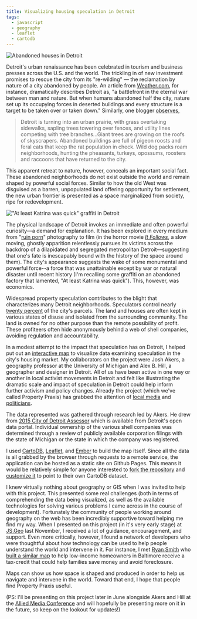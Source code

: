 ```yaml
---
title: Visualizing housing speculation in Detroit
tags:
  - javascript
  - geography
  - leaflet
  - cartodb
---
```

![Abandoned houses in Detroit](/img/detroit-houses.png)

Detroit's urban renaissance has been celebrated in tourism and business presses across the U.S. and the world. The trickling in of new investment promises to rescue the city from its "re-wilding" –– the reclamation by nature of a city abandoned by people. An article from [Weather.com](https://weather.com/tv/shows/secrets-of-the-earth/news/earth-reclaims-creepy-abandoned-buildings-detriot-20141029), for instance, dramatically describes Detroit as, "a battlefront in the eternal war between man and nature. But when humans abandoned half the city, nature set up its occupying forces in deserted buildings and every structure is a target to be taken over or taken down." Similarly, one blogger [observes](http://scribol.com/anthropology-and-history/urban-exploration/detroit-the-ghost-city-gradually-being-reclaimed-by-nature/),

> Detroit is turning into an urban prairie, with grass overtaking sidewalks, sapling trees towering over fences, and utility lines competing with tree branches…Giant trees are growing on the roofs of skyscrapers. Abandoned buildings are full of pigeon roosts and feral cats that keep the rat population in check. Wild dog packs roam neighborhoods, hunting the pheasants, turkeys, opossums, roosters and raccoons that have returned to the city.

This apparent retreat to nature, however, conceals an important social fact. These abandoned neighborhoods do not exist outside the world and remain shaped by powerful social forces. Similar to how the old West was disguised as a barren, unpopulated land offering opportunity for settlement, the new urban frontier is presented as a space marginalized from society, ripe for redevelopment.

!["At least Katrina was quick" graffiti in Detroit](/img/katrina-graffiti.jpg)

The physical landscape of Detroit invokes an immediate and often powerful curiosity––a demand for explanation. It has been explored in every medium from "[ruin porn](https://www.guernicamag.com/features/leary_1_15_11/)" photography to film (in the horror movie [_It Follows_](https://www.youtube.com/watch?v=QX38jXwnRAM), a slow moving, ghostly apparition relentlessly pursues its victims across the backdrop of a dilapidated and segregated metropolitan Detroit––suggesting that one's fate is inescapably bound with the history of the space around them). The city's appearance suggests the wake of some monumental and powerful force--a force that was unattainable except by war or natural disaster until recent history (I'm recalling some graffiti on an abandoned factory that lamented, "At least Katrina was quick"). This, however, was economics.

Widespread property speculation contributes to the blight that characterizes many Detroit neighborhoods. Speculators control nearly [twenty percent](http://michiganradio.org/post/land-speculation-helping-or-hurting-detroit) of the city's parcels. The land and houses are often kept in various states of disuse and isolated from the surrounding community. The land is owned for no other purpose than the remote possibility of profit. These profiteers often hide anonymously behind a web of shell companies, avoiding regulation and accountability.

In a modest attempt to the impact that speculation has on Detroit, I helped put out an [interactive map](http://www.propertypraxis.org) to visualize data examining speculation in the city's housing market. My collaborators on the project were Josh Akers, a geography professor at the University of Michigan and Alex B. Hill, a geographer and designer in Detroit. All of us have been active in one way or another in local activist movements in Detroit and felt like illustrating the dramatic scale and impact of speculation in Detroit could help inform further activism and policy changes. Already the project (which we've called Property Praxis) has grabbed the attention of [local media](http://wdet.org/posts/2016/05/24/83156-speculators-own-20-percent-of-land-parcels-in-detroit/) and  [politicians](http://wdet.org/posts/2016/05/25/83166-andy-meisner-shares-strategies-to-deter-land-speculation/).

The data represented was gathered through research led by Akers. He drew from [2015 City of Detroit Assessor](https://data.detroitmi.gov/Property-Parcels/Parcel-Ownership-Information/pe32-xn5k) which is available from Detroit's open data portal. Individual ownership of the various shell companies was determined through a review of publicly available corporation filings with the state of Michigan or the state in which the company was registered.

I used [CartoDB](http://cartodb.com), [Leaflet](http://leafletjs.com/), and [Ember](http://emberjs.com) to build the map itself. Since all the data is all grabbed by the browser through requests to a remote service, the application can be hosted as a static site on Github Pages. This means it would be relatively simple for anyone interested to [fork the repository](https://github.com/alexbhill/project-pip) and [customize it](https://github.com/alexbhill/project-pip#customizing) to point to their own CartoDB dataset.

I knew virtually nothing about geography or GIS when I was invited to help with this project. This presented some real challenges (both in terms of comprehending the data being visualized, as well as the available technologies for solving various problems I came across in the course of development). Fortunately the community of people working around geography on the web has been incredibly supportive toward helping me find my way. When I presented on this project (in it's very early stage) at [JS.Geo](www.jsgeo.com) last November, I received a lot of guidance, encouragement, and support. Even more critically, however, I found a network of developers who were thoughtful about how technology can be used to help people understand the world and intervene in it. For instance, I met [Ryan Smith](https://twitter.com/Ryan_J_Smith) who [built a similar map](http://www.baltimoretaxcredit.com/) to help low-income homeowners in Baltimore receive a tax-credit that could help families save money and avoid foreclosure.

Maps can show us how space is shaped and produced in order to help us navigate and intervene in the world. Toward that end, I hope that people find Property Praxis useful.

(PS: I'll be presenting on this project later in June alongside Akers and Hill at the [Allied Media Conference](https://www.alliedmedia.org) and will hopefully be presenting more on it in the future, so keep on the lookout for updates!)
